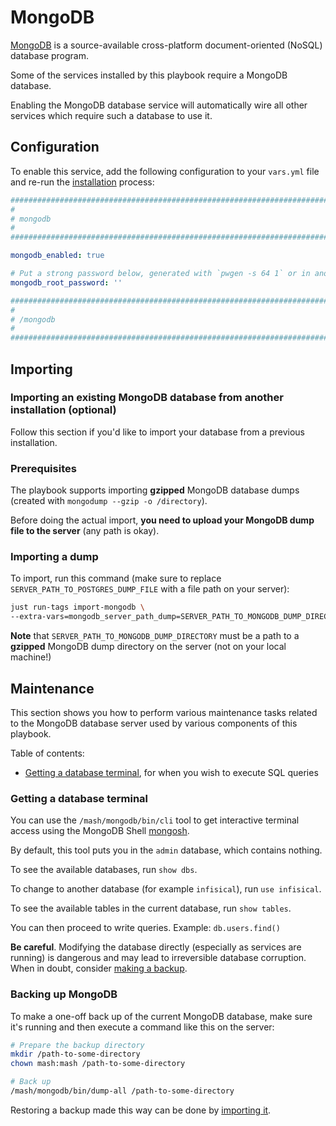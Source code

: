 # MongoDB

[MongoDB](https://www.mongodb.com/) is a source-available cross-platform document-oriented (NoSQL) database program.

Some of the services installed by this playbook require a MongoDB database.

Enabling the MongoDB database service will automatically wire all other services which require such a database to use it.


## Configuration

To enable this service, add the following configuration to your `vars.yml` file and re-run the [installation](../installing.md) process:

```yaml
########################################################################
#                                                                      #
# mongodb                                                              #
#                                                                      #
########################################################################

mongodb_enabled: true

# Put a strong password below, generated with `pwgen -s 64 1` or in another way
mongodb_root_password: ''

########################################################################
#                                                                      #
# /mongodb                                                             #
#                                                                      #
########################################################################
```

## Importing

### Importing an existing MongoDB database from another installation (optional)

Follow this section if you'd like to import your database from a previous installation.

### Prerequisites

The playbook supports importing **gzipped** MongoDB database dumps (created with `mongodump --gzip -o /directory`).

Before doing the actual import, **you need to upload your MongoDB dump file to the server** (any path is okay).


### Importing a dump

To import, run this command (make sure to replace `SERVER_PATH_TO_POSTGRES_DUMP_FILE` with a file path on your server):

```sh
just run-tags import-mongodb \
--extra-vars=mongodb_server_path_dump=SERVER_PATH_TO_MONGODB_DUMP_DIRECTORY
```

**Note** that `SERVER_PATH_TO_MONGODB_DUMP_DIRECTORY` must be a path to a **gzipped** MongoDB dump directory on the server (not on your local machine!)


## Maintenance

This section shows you how to perform various maintenance tasks related to the MongoDB database server used by various components of this playbook.

Table of contents:

- [Getting a database terminal](#getting-a-database-terminal), for when you wish to execute SQL queries

### Getting a database terminal

You can use the `/mash/mongodb/bin/cli` tool to get interactive terminal access using the MongoDB Shell [mongosh](https://www.mongodb.com/docs/mongodb-shell/).

By default, this tool puts you in the `admin` database, which contains nothing.

To see the available databases, run `show dbs`.

To change to another database (for example `infisical`), run `use infisical`.

To see the available tables in the current database, run `show tables`.

You can then proceed to write queries. Example: `db.users.find()`

**Be careful**. Modifying the database directly (especially as services are running) is dangerous and may lead to irreversible database corruption.
When in doubt, consider [making a backup](#backing-up-mongodb).


### Backing up MongoDB

To make a one-off back up of the current MongoDB database, make sure it's running and then execute a command like this on the server:

```bash
# Prepare the backup directory
mkdir /path-to-some-directory
chown mash:mash /path-to-some-directory

# Back up
/mash/mongodb/bin/dump-all /path-to-some-directory
```

Restoring a backup made this way can be done by [importing it](#importing).

